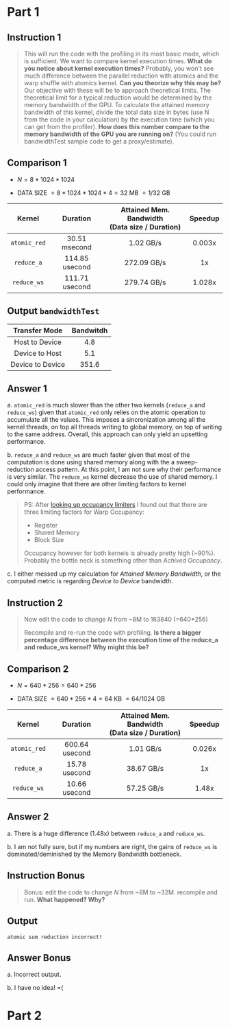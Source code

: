 # Part 1

## Instruction 1
> This will run the code with the profiling in its most basic mode, which is
sufficient. We want to compare kernel execution times. **What do you notice
about kernel execution times?** Probably, you won't see much difference between
the parallel reduction with atomics and the warp shuffle with atomics kernel.
**Can you theorize why this may be?** Our objective with these will be to
approach theoretical limits. The theoretical limit for a typical reduction would
be determined by the memory bandwidth of the GPU. To calculate the attained
memory bandwidth of this kernel, divide the total data size in bytes (use N from
the code in your calculation) by the execution time (which you can get from the
profiler). **How does this number compare to the memory bandwidth of the GPU you
are running on?** (You could run bandwidthTest sample code to get a
proxy/estimate).

## Comparison 1

- $N = 8*1024*1024$

- DATA SIZE $=8*1024*1024*4=32$ MB $=1/32$ GB

|    Kernel    |    Duration    | Attained Mem. Bandwidth<br>(Data size / Duration) | Speedup |
|:------------:|:--------------:|:-------------------------------------------------:|:-------:|
| `atomic_red` | 30.51 msecond  |                     1.02 GB/s                     | 0.003x  |
|  `reduce_a`  | 114.85 usecond |                    272.09 GB/s                    |   1x    |
| `reduce_ws`  | 111.71 usecond |                    279.74 GB/s                    | 1.028x  |
    
## Output `bandwidthTest`

|  Transfer Mode   | Bandwitdh |
|:----------------:|:---------:|
|  Host to Device  |    4.8    |
|  Device to Host  |    5.1    |
| Device to Device |   351.6   |

## Answer 1

a. `atomic_red` is much slower than the other two kernels (`reduce_a` and
`reduce_ws`) given that `atomic_red` only relies on the atomic operation to
accumulate all the values. This imposes a sincronization among all the kernel
threads, on top all threads writing to global memory, on top of writing to the
same address. Overall, this approach can only yield an upsetting performance.

b. `reduce_a` and `reduce_ws` are much faster given that most of the computation
is done using shared memory along with the a sweep-reduction access pattern. At
this point, I am not sure why their performance is very similar. The `reduce_ws`
kernel decrease the use of shared memory. I could only imagine that there are
other limiting factors to kernel performance.

> PS: After [looking up occupancy
> limiters](https://on-demand.gputechconf.com/gtc-express/2011/presentations/cuda_webinars_WarpsAndOccupancy.pdf)
> I found out that there are three limiting factors for Warp Occupancy:
> - Register
> - Shared Memory
> - Block Size
>
> Occupancy however for both kernels is already pretty high (~90%). Probably
the bottle neck is something other than *Achived Occupancy*.

c. I either messed up my calculation for *Attained Memory Bandwidth*, or the
computed metric is regarding *Device to Device* bandwidth.

## Instruction 2

> Now edit the code to change *N* from ~8M to 163840 (=640*256)
>
> Recompile and re-run the code with profiling. **Is there a bigger percentage
difference between the execution time of the reduce_a and reduce_ws kernel? Why
might this be?**

## Comparison 2

- $N = 640*256 = 640 * 256$

- DATA SIZE $=640 * 256 * 4 = 64$ KB $=64/1024$ GB

|    Kernel    |    Duration    | Attained Mem. Bandwidth<br>(Data size / Duration) | Speedup |
|:------------:|:--------------:|:-------------------------------------------------:|:-------:|
| `atomic_red` | 600.64 usecond |                     1.01 GB/s                     | 0.026x  |
|  `reduce_a`  | 15.78 usecond  |                    38.67 GB/s                     |   1x    |
| `reduce_ws`  | 10.66 usecond  |                    57.25 GB/s                     |  1.48x  |

## Answer 2

a. There is a huge difference (1.48x) between `reduce_a` and `reduce_ws`.

b. I am not fully sure, but if my numbers are right, the gains of `reduce_ws` is
dominated/deminished by the Memory Bandwidth bottleneck.

## Instruction Bonus

> Bonus: edit the code to change *N* from ~8M to ~32M.  recompile and run.
**What happened? Why?**

## Output

```
atomic sum reduction incorrect!
```

## Answer Bonus

a. Incorrect output.

b. I have no idea! =(

# Part 2

